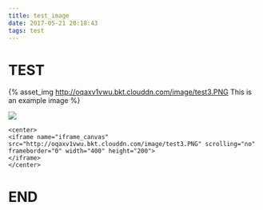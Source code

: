 ```yaml
---
title: test_image
date: 2017-05-21 20:18:43
tags: test
---
```


# TEST

{% asset_img http://oqaxv1vwu.bkt.clouddn.com/image/test3.PNG This is an example image %}

![](http://oqaxv1vwu.bkt.clouddn.com/image/test3.PNG )

```
<center> 
<iframe name="iframe_canvas" src="http://oqaxv1vwu.bkt.clouddn.com/image/test3.PNG" scrolling="no" frameborder="0" width="400" height="200">
</iframe> 
</center>
```



# END

